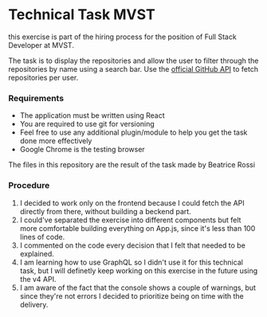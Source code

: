 # Technical Task MVST

this exercise is part of the hiring process for the position of Full Stack Developer at MVST.

The task is to display the repositories and allow the user to filter through the repositories by name using a search bar. 
Use the [official GitHub API](https://docs.github.com/en/rest) to fetch repositories per user.

### Requirements
- The application must be written using React
- You are required to use git for versioning
- Feel free to use any additional plugin/module to help you get the task done more
effectively
- Google Chrome is the testing browser

The files in this repository are the result of the task made by Beatrice Rossi

### Procedure
1. I decided to work only on the frontend because I could fetch the API directly from there, without building a beckend part.
2. I could've separated the exercise into different components but felt more comfortable building everything on App.js, since it's less than 100 lines of code.
3. I commented on the code every decision that I felt that needed to be explained.
4. I am learning how to use GraphQL so I didn't use it for this technical task, but I will definetly keep working on this exercise in the future using the v4 API.
5. I am aware of the fact that the console shows a couple of warnings, but since they're not errors I decided to prioritize being on time with the delivery.
